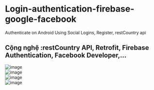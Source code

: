 # Login-authentication-firebase-google-facebook
Authenticate on Android Using Social Logins, Register, restCountry api
## Cộng nghệ :restCountry API, Retrofit, Firebase Authentication, Facebook Developer,...
![image](https://user-images.githubusercontent.com/73639297/154478447-a325f8e5-1d77-4eb9-a454-de5b8c50783d.png)   
![image](https://user-images.githubusercontent.com/73639297/154478611-784bb7d0-a3df-436d-b158-3ebdfca8c63e.png)   
![image](https://user-images.githubusercontent.com/73639297/154478667-1f007ecb-9395-4b00-be4b-52b51a058728.png)   
![image](https://user-images.githubusercontent.com/73639297/154478709-ee959cae-c3f0-4c5d-8acf-792e5b36d92d.png)
